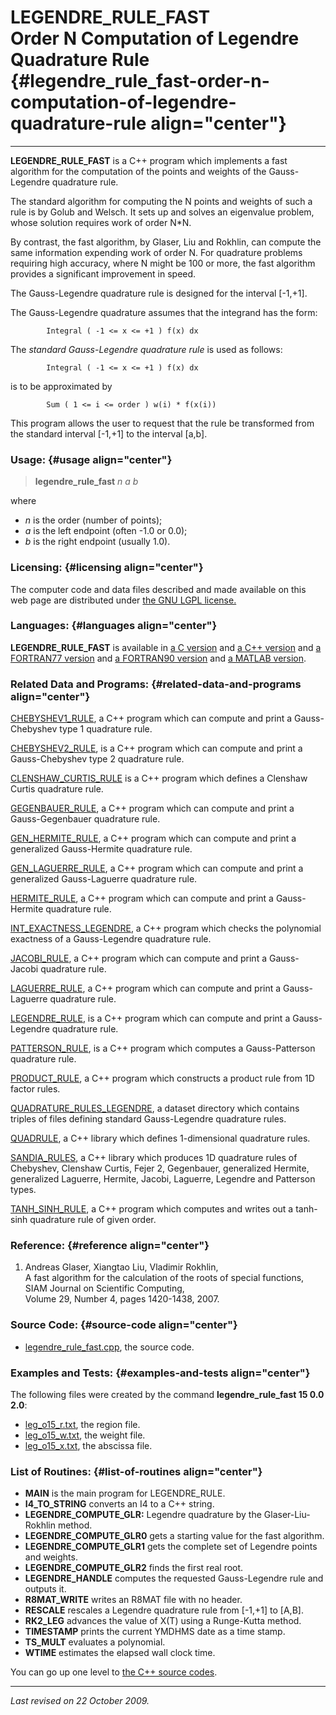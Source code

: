 LEGENDRE\_RULE\_FAST\
Order N Computation of Legendre Quadrature Rule {#legendre_rule_fast-order-n-computation-of-legendre-quadrature-rule align="center"}
===============================================

------------------------------------------------------------------------

**LEGENDRE\_RULE\_FAST** is a C++ program which implements a fast
algorithm for the computation of the points and weights of the
Gauss-Legendre quadrature rule.

The standard algorithm for computing the N points and weights of such a
rule is by Golub and Welsch. It sets up and solves an eigenvalue
problem, whose solution requires work of order N\*N.

By contrast, the fast algorithm, by Glaser, Liu and Rokhlin, can compute
the same information expending work of order N. For quadrature problems
requiring high accuracy, where N might be 100 or more, the fast
algorithm provides a significant improvement in speed.

The Gauss-Legendre quadrature rule is designed for the interval
\[-1,+1\].

The Gauss-Legendre quadrature assumes that the integrand has the form:

            Integral ( -1 <= x <= +1 ) f(x) dx
          

The *standard Gauss-Legendre quadrature rule* is used as follows:

            Integral ( -1 <= x <= +1 ) f(x) dx
          

is to be approximated by

            Sum ( 1 <= i <= order ) w(i) * f(x(i)) 
          

This program allows the user to request that the rule be transformed
from the standard interval \[-1,+1\] to the interval \[a,b\].

### Usage: {#usage align="center"}

> **legendre\_rule\_fast** *n* *a* *b*

where

-   *n* is the order (number of points);
-   *a* is the left endpoint (often -1.0 or 0.0);
-   *b* is the right endpoint (usually 1.0).

### Licensing: {#licensing align="center"}

The computer code and data files described and made available on this
web page are distributed under [the GNU LGPL
license.](../../txt/gnu_lgpl.txt)

### Languages: {#languages align="center"}

**LEGENDRE\_RULE\_FAST** is available in [a C
version](../../c_src/legendre_rule_fast/legendre_rule_fast.html) and [a
C++ version](../../cpp_src/legendre_rule_fast/legendre_rule_fast.html)
and [a FORTRAN77
version](../../f77_src/legendre_rule_fast/legendre_rule_fast.html) and
[a FORTRAN90
version](../../f_src/legendre_rule_fast/legendre_rule_fast.html) and [a
MATLAB version](../../m_src/legendre_rule_fast/legendre_rule_fast.html).

### Related Data and Programs: {#related-data-and-programs align="center"}

[CHEBYSHEV1\_RULE](../../cpp_src/chebyshev1_rule/chebyshev1_rule.html),
a C++ program which can compute and print a Gauss-Chebyshev type 1
quadrature rule.

[CHEBYSHEV2\_RULE](../../cpp_src/chebyshev2_rule/chebyshev2_rule.html),
is a C++ program which can compute and print a Gauss-Chebyshev type 2
quadrature rule.

[CLENSHAW\_CURTIS\_RULE](../../cpp_src/clenshaw_curtis_rule/clenshaw_curtis_rule.html)
is a C++ program which defines a Clenshaw Curtis quadrature rule.

[GEGENBAUER\_RULE](../../cpp_src/gegenbauer_rule/gegenbauer_rule.html),
a C++ program which can compute and print a Gauss-Gegenbauer quadrature
rule.

[GEN\_HERMITE\_RULE](../../cpp_src/gen_hermite_rule/gen_hermite_rule.html),
a C++ program which can compute and print a generalized Gauss-Hermite
quadrature rule.

[GEN\_LAGUERRE\_RULE](../../cpp_src/gen_laguerre_rule/gen_laguerre_rule.html),
a C++ program which can compute and print a generalized Gauss-Laguerre
quadrature rule.

[HERMITE\_RULE](../../cpp_src/hermite_rule/hermite_rule.html), a C++
program which can compute and print a Gauss-Hermite quadrature rule.

[INT\_EXACTNESS\_LEGENDRE](../../cpp_src/int_exactness_legendre/int_exactness_legendre.html),
a C++ program which checks the polynomial exactness of a Gauss-Legendre
quadrature rule.

[JACOBI\_RULE](../../cpp_src/jacobi_rule/jacobi_rule.html), a C++
program which can compute and print a Gauss-Jacobi quadrature rule.

[LAGUERRE\_RULE](../../cpp_src/laguerre_rule/laguerre_rule.html), a C++
program which can compute and print a Gauss-Laguerre quadrature rule.

[LEGENDRE\_RULE](../../cpp_src/legendre_rule/legendre_rule.html), is a
C++ program which can compute and print a Gauss-Legendre quadrature
rule.

[PATTERSON\_RULE](../../cpp_src/patterson_rule/patterson_rule.html), is
a C++ program which computes a Gauss-Patterson quadrature rule.

[PRODUCT\_RULE](../../cpp_src/product_rule/product_rule.html), a C++
program which constructs a product rule from 1D factor rules.

[QUADRATURE\_RULES\_LEGENDRE](../../datasets/quadrature_rules_legendre/quadrature_rules_legendre.html),
a dataset directory which contains triples of files defining standard
Gauss-Legendre quadrature rules.

[QUADRULE](../../cpp_src/quadrule/quadrule.html), a C++ library which
defines 1-dimensional quadrature rules.

[SANDIA\_RULES](../../cpp_src/sandia_rules/sandia_rules.html), a C++
library which produces 1D quadrature rules of Chebyshev, Clenshaw
Curtis, Fejer 2, Gegenbauer, generalized Hermite, generalized Laguerre,
Hermite, Jacobi, Laguerre, Legendre and Patterson types.

[TANH\_SINH\_RULE](../../cpp_src/tanh_sinh_rule/tanh_sinh_rule.html), a
C++ program which computes and writes out a tanh-sinh quadrature rule of
given order.

### Reference: {#reference align="center"}

1.  Andreas Glaser, Xiangtao Liu, Vladimir Rokhlin,\
    A fast algorithm for the calculation of the roots of special
    functions,\
    SIAM Journal on Scientific Computing,\
    Volume 29, Number 4, pages 1420-1438, 2007.

### Source Code: {#source-code align="center"}

-   [legendre\_rule\_fast.cpp](legendre_rule_fast.cpp), the source code.

### Examples and Tests: {#examples-and-tests align="center"}

The following files were created by the command **legendre\_rule\_fast
15 0.0 2.0**:

-   [leg\_o15\_r.txt](leg_o15_r.txt), the region file.
-   [leg\_o15\_w.txt](leg_o15_w.txt), the weight file.
-   [leg\_o15\_x.txt](leg_o15_x.txt), the abscissa file.

### List of Routines: {#list-of-routines align="center"}

-   **MAIN** is the main program for LEGENDRE\_RULE.
-   **I4\_TO\_STRING** converts an I4 to a C++ string.
-   **LEGENDRE\_COMPUTE\_GLR:** Legendre quadrature by the
    Glaser-Liu-Rokhlin method.
-   **LEGENDRE\_COMPUTE\_GLR0** gets a starting value for the fast
    algorithm.
-   **LEGENDRE\_COMPUTE\_GLR1** gets the complete set of Legendre points
    and weights.
-   **LEGENDRE\_COMPUTE\_GLR2** finds the first real root.
-   **LEGENDRE\_HANDLE** computes the requested Gauss-Legendre rule and
    outputs it.
-   **R8MAT\_WRITE** writes an R8MAT file with no header.
-   **RESCALE** rescales a Legendre quadrature rule from \[-1,+1\] to
    \[A,B\].
-   **RK2\_LEG** advances the value of X(T) using a Runge-Kutta method.
-   **TIMESTAMP** prints the current YMDHMS date as a time stamp.
-   **TS\_MULT** evaluates a polynomial.
-   **WTIME** estimates the elapsed wall clock time.

You can go up one level to [the C++ source codes](../cpp_src.html).

------------------------------------------------------------------------

*Last revised on 22 October 2009.*
